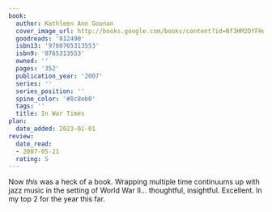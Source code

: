 ```yaml
---
book:
  author: Kathleen Ann Goonan
  cover_image_url: http://books.google.com/books/content?id=Nf3HM2DYFHoC&printsec=frontcover&img=1&zoom=1&edge=curl&source=gbs_api
  goodreads: '812490'
  isbn13: '9780765313553'
  isbn9: '0765313553'
  owned: ''
  pages: '352'
  publication_year: '2007'
  series: ''
  series_position: ''
  spine_color: '#8c8eb0'
  tags: ''
  title: In War Times
plan:
  date_added: 2023-01-01
review:
  date_read:
  - 2007-05-21
  rating: 5
---
```


Now _this_ was a heck of a book. Wrapping multiple time continuums up with jazz music in the setting of World War II… thoughtful, insightful. Excellent. In my top 2 for the year this far.
